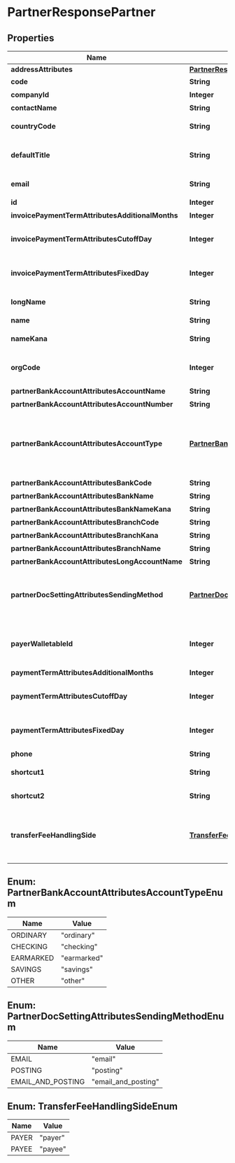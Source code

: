 

# PartnerResponsePartner

## Properties

Name | Type | Description | Notes
------------ | ------------- | ------------- | -------------
**addressAttributes** | [**PartnerResponsePartnerAddressAttributes**](PartnerResponsePartnerAddressAttributes.md) |  |  [optional]
**code** | **String** | 取引先コード | 
**companyId** | **Integer** | 事業所ID | 
**contactName** | **String** | 担当者 氏名 |  [optional]
**countryCode** | **String** | 地域（JP: 国内、ZZ:国外） |  [optional]
**defaultTitle** | **String** | 敬称（御中、様、(空白)の3つから選択） |  [optional]
**email** | **String** | 担当者 メールアドレス |  [optional]
**id** | **Integer** | 取引先ID | 
**invoicePaymentTermAttributesAdditionalMonths** | **Integer** | 支払月 |  [optional]
**invoicePaymentTermAttributesCutoffDay** | **Integer** | 締め日（29, 30, 31日の末日を指定する場合は、32。） |  [optional]
**invoicePaymentTermAttributesFixedDay** | **Integer** | 支払日（29, 30, 31日の末日を指定する場合は、32。） |  [optional]
**longName** | **String** | 正式名称（255文字以内） |  [optional]
**name** | **String** | 取引先名 | 
**nameKana** | **String** | カナ名称（255文字以内） |  [optional]
**orgCode** | **Integer** | 事業所種別（null: 未設定、1: 法人、2: 個人） |  [optional]
**partnerBankAccountAttributesAccountName** | **String** | 受取人名（カナ） |  [optional]
**partnerBankAccountAttributesAccountNumber** | **String** | 口座番号 |  [optional]
**partnerBankAccountAttributesAccountType** | [**PartnerBankAccountAttributesAccountTypeEnum**](#PartnerBankAccountAttributesAccountTypeEnum) | 口座種別(ordinary:普通、checking:当座、earmarked:納税準備預金、savings:貯蓄、other:その他) |  [optional]
**partnerBankAccountAttributesBankCode** | **String** | 銀行番号 |  [optional]
**partnerBankAccountAttributesBankName** | **String** | 銀行名 |  [optional]
**partnerBankAccountAttributesBankNameKana** | **String** | 銀行名（カナ） |  [optional]
**partnerBankAccountAttributesBranchCode** | **String** | 受取人名（カナ） |  [optional]
**partnerBankAccountAttributesBranchKana** | **String** | 支店名（カナ） |  [optional]
**partnerBankAccountAttributesBranchName** | **String** | 支店名 |  [optional]
**partnerBankAccountAttributesLongAccountName** | **String** | 受取人名 |  [optional]
**partnerDocSettingAttributesSendingMethod** | [**PartnerDocSettingAttributesSendingMethodEnum**](#PartnerDocSettingAttributesSendingMethodEnum) | 請求書送付方法(email:メール、posting:郵送、email_and_posting:メールと郵送) |  [optional]
**payerWalletableId** | **Integer** | 振込元口座ID（一括振込ファイル用）:（未設定の場合は、nullです。） |  [optional]
**paymentTermAttributesAdditionalMonths** | **Integer** | 支払月 |  [optional]
**paymentTermAttributesCutoffDay** | **Integer** | 締め日（29, 30, 31日の末日を指定する場合は、32。） |  [optional]
**paymentTermAttributesFixedDay** | **Integer** | 支払日（29, 30, 31日の末日を指定する場合は、32。） |  [optional]
**phone** | **String** | 電話番号 |  [optional]
**shortcut1** | **String** | ショートカット1 (20文字以内) |  [optional]
**shortcut2** | **String** | ショートカット2 (20文字以内) |  [optional]
**transferFeeHandlingSide** | [**TransferFeeHandlingSideEnum**](#TransferFeeHandlingSideEnum) | 振込手数料負担（一括振込ファイル用）: (振込元(当方): payer, 振込先(先方): payee) |  [optional]



## Enum: PartnerBankAccountAttributesAccountTypeEnum

Name | Value
---- | -----
ORDINARY | &quot;ordinary&quot;
CHECKING | &quot;checking&quot;
EARMARKED | &quot;earmarked&quot;
SAVINGS | &quot;savings&quot;
OTHER | &quot;other&quot;



## Enum: PartnerDocSettingAttributesSendingMethodEnum

Name | Value
---- | -----
EMAIL | &quot;email&quot;
POSTING | &quot;posting&quot;
EMAIL_AND_POSTING | &quot;email_and_posting&quot;



## Enum: TransferFeeHandlingSideEnum

Name | Value
---- | -----
PAYER | &quot;payer&quot;
PAYEE | &quot;payee&quot;



